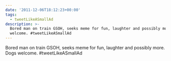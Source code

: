 ```yaml
---
date: '2011-12-06T18:12:23+00:00'
tags:
  - tweetLikeASmallAd
description: >-
  Bored man on train GSOH, seeks meme for fun, laughter and possibly more. Dogs
  welcome. #tweetLikeASmallAd
---
```

Bored man on train GSOH, seeks meme for fun, laughter and possibly more. Dogs welcome. #tweetLikeASmallAd
